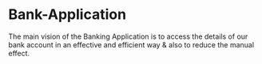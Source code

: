 # Bank-Application
The main vision of the Banking Application is to access the details of our bank account in an effective and efficient way &amp; also to reduce the manual effect.
